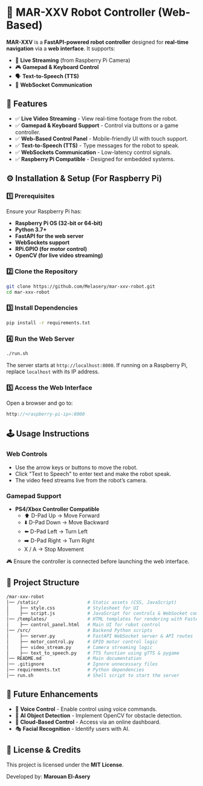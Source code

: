 # 🤖 MAR-XXV Robot Controller (Web-Based)

**MAR-XXV** is a **FastAPI-powered robot controller** designed for **real-time navigation** via a **web interface**. It supports:
- 🎥 **Live Streaming** (from Raspberry Pi Camera)
- 🎮 **Gamepad & Keyboard Control**
- 🗣 **Text-to-Speech (TTS)**
- 📡 **WebSocket Communication**



## **📌 Features**
- ✅ **Live Video Streaming** - View real-time footage from the robot.
- ✅ **Gamepad & Keyboard Support** - Control via buttons or a game controller.
- ✅ **Web-Based Control Panel** - Mobile-friendly UI with touch support.
- ✅ **Text-to-Speech (TTS)** - Type messages for the robot to speak.
- ✅ **WebSockets Communication** - Low-latency control signals.
- ✅ **Raspberry Pi Compatible** - Designed for embedded systems.



## **⚙️ Installation & Setup (For Raspberry Pi)**
### **1️⃣ Prerequisites**
Ensure your Raspberry Pi has:
- **Raspberry Pi OS (32-bit or 64-bit)**
- **Python 3.7+**
- **FastAPI for the web server**
- **WebSockets support**
- **RPi.GPIO (for motor control)**
- **OpenCV (for live video streaming)**

### **2️⃣ Clone the Repository**
```bash
git clone https://github.com/Melasery/mar-xxv-robot.git
cd mar-xxv-robot
```

### **3️⃣ Install Dependencies**
```bash
pip install -r requirements.txt
```

### **4️⃣ Run the Web Server**
```bash
./run.sh
```
The server starts at `http://localhost:8000`.
If running on a Raspberry Pi, replace `localhost` with its IP address.

### **5️⃣ Access the Web Interface**
Open a browser and go to:
```cpp
http://<raspberry-pi-ip>:8000
```



## **🕹️ Usage Instructions**
### **Web Controls**
- Use the arrow keys or buttons to move the robot.
- Click "Text to Speech" to enter text and make the robot speak.
- The video feed streams live from the robot’s camera.

### **Gamepad Support**
- **PS4/Xbox Controller Compatible**
  - ⬆️ D-Pad Up → Move Forward
  - ⬇️ D-Pad Down → Move Backward
  - ⬅️ D-Pad Left → Turn Left
  - ➡️ D-Pad Right → Turn Right
  - X / A → Stop Movement

🎮 Ensure the controller is connected before launching the web interface.



## **📂 Project Structure**
```bash
/mar-xxv-robot
│── /static/                  # Static assets (CSS, JavaScript)
│    ├── style.css            # Stylesheet for UI
│    ├── script.js            # JavaScript for controls & WebSocket communication
│── /templates/               # HTML templates for rendering with FastAPI
│    ├── control_panel.html   # Main UI for robot control
│── /src/                     # Backend Python scripts
│    ├── server.py            # FastAPI WebSocket server & API routes
│    ├── motor_control.py     # GPIO motor control logic
│    ├── video_stream.py      # Camera streaming logic
│    ├── text_to_speech.py    # TTS function using gTTS & pygame
│── README.md                 # Main documentation
│── .gitignore                # Ignore unnecessary files
│── requirements.txt          # Python dependencies
│── run.sh                    # Shell script to start the server
```



## **🚀 Future Enhancements**
- 🎤 **Voice Control** - Enable control using voice commands.
- 🧠 **AI Object Detection** - Implement OpenCV for obstacle detection.
- 📡 **Cloud-Based Control** - Access via an online dashboard.
- 🎭 **Facial Recognition** - Identify users with AI.



## **📝 License & Credits**
This project is licensed under the **MIT License**.

Developed by: **Marouan El-Asery**
